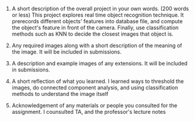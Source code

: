 1. A short description of the overall project in your own words. (200 words or less)
This project explores real time object recognition technique. It prerecords different objects' features into database file, and compute the object's feature in front of the camera. Finally, use classification methods such as KNN to decide the closest images that object is.

2. Any required images along with a short description of the meaning of the image.
It will be included in submissions.

3. A description and example images of any extensions.
It will be included in submissions.

4. A short reflection of what you learned.
I learned ways to threshold the images, do connected component analysis, and using classification methods to understand the image itself

5. Acknowledgement of any materials or people you consulted for the assignment.
I counsulted TA, and the professor's lecture notes